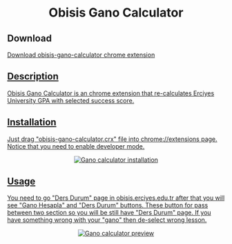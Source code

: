 <h1 align="center">Obisis Gano Calculator</h1>

## Download
<a href='https://github.com/hamitaksln/obisis-gano-calculator/raw/main/build/obisis-gano-calculator.crx'> Download obisis-gano-calculator chrome extension


## Description
Obisis Gano Calculator is an chrome extension that re-calculates Erciyes University GPA with selected success score.

## Installation
Just drag "obisis-gano-calculator.crx" file into chrome://extensions page. Notice that you need to enable developer mode.
<div align="center"><img  src="https://media.giphy.com/media/qHGfMAFvxbosoHVoA9/giphy.gif" alt="Gano calculator installation"/></div>

## Usage
You need to go "Ders Durum" page in obisis.erciyes.edu.tr after that you will see "Gano Hesapla" and "Ders Durum" buttons. These button for pass between two section so you will be still have "Ders Durum" page. If you have something wrong with your "gano" then de-select wrong lesson.

<div align="center"><img  src="https://media.giphy.com/media/wu5KpDjJZsDntaO1Wu/giphy.gif" alt="Gano calculator preview"/></div>


